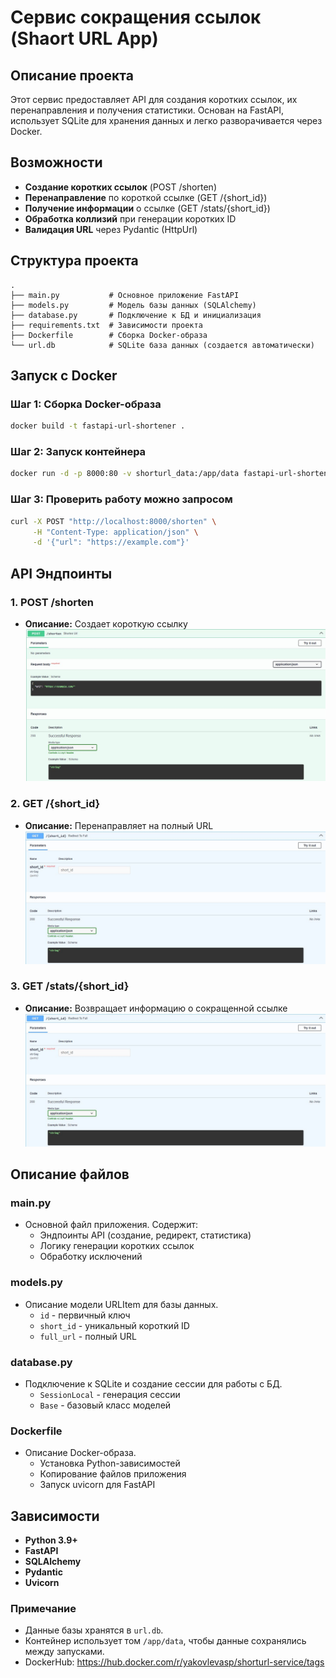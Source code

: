 # Сервис сокращения ссылок (Shaort URL App)

## Описание проекта
Этот сервис предоставляет API для создания коротких ссылок, их перенаправления и получения статистики. Основан на FastAPI, использует SQLite для хранения данных и легко разворачивается через Docker.

## Возможности
- **Создание коротких ссылок** (POST /shorten)
- **Перенаправление** по короткой ссылке (GET /{short_id})
- **Получение информации** о ссылке (GET /stats/{short_id})
- **Обработка коллизий** при генерации коротких ID
- **Валидация URL** через Pydantic (HttpUrl)

## Структура проекта
```
.
├── main.py           # Основное приложение FastAPI
├── models.py         # Модель базы данных (SQLAlchemy)
├── database.py       # Подключение к БД и инициализация
├── requirements.txt  # Зависимости проекта
├── Dockerfile        # Сборка Docker-образа
└── url.db            # SQLite база данных (создается автоматически)
```

## Запуск с Docker

### Шаг 1: Сборка Docker-образа
```bash
docker build -t fastapi-url-shortener .
```

### Шаг 2: Запуск контейнера
```bash
docker run -d -p 8000:80 -v shorturl_data:/app/data fastapi-url-shortener
```

### Шаг 3: Проверить работу можно запросом
```bash
curl -X POST "http://localhost:8000/shorten" \
     -H "Content-Type: application/json" \
     -d '{"url": "https://example.com"}'
```

## API Эндпоинты
### 1. POST /shorten
- **Описание:** Создает короткую ссылку
![shorten.JPG](img%2Fshorten.JPG)

### 2. GET /{short_id}
- **Описание:** Перенаправляет на полный URL
![get_short_id.JPG](img%2Fget_short_id.JPG)

### 3. GET /stats/{short_id}
- **Описание:** Возвращает информацию о сокращенной ссылке
![get_short_id.JPG](img%2Fget_short_id.JPG)

## Описание файлов
### main.py
- Основной файл приложения. Содержит:
  - Эндпоинты API (создание, редирект, статистика)
  - Логику генерации коротких ссылок
  - Обработку исключений

### models.py
- Описание модели URLItem для базы данных.
  - `id` - первичный ключ
  - `short_id` - уникальный короткий ID
  - `full_url` - полный URL

### database.py
- Подключение к SQLite и создание сессии для работы с БД.
  - `SessionLocal` - генерация сессии
  - `Base` - базовый класс моделей

### Dockerfile
- Описание Docker-образа.
  - Установка Python-зависимостей
  - Копирование файлов приложения
  - Запуск uvicorn для FastAPI

## Зависимости
- **Python 3.9+**
- **FastAPI**
- **SQLAlchemy**
- **Pydantic**
- **Uvicorn**

### Примечание
- Данные базы хранятся в `url.db`.
- Контейнер использует том `/app/data`, чтобы данные сохранялись между запусками.
- DockerHub: https://hub.docker.com/r/yakovlevasp/shorturl-service/tags

 